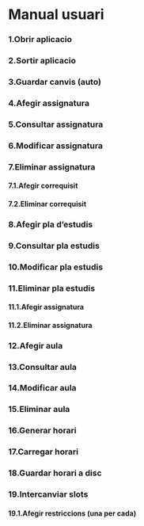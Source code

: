 # Manual usuari

### 1.Obrir aplicacio
### 2.Sortir aplicacio
### 3.Guardar canvis (auto)

### 4.Afegir assignatura
### 5.Consultar assignatura
### 6.Modificar assignatura
### 7.Eliminar assignatura
#### 7.1.Afegir correquisit
#### 7.2.Eliminar correquisit

### 8.Afegir pla d’estudis
### 9.Consultar pla estudis
### 10.Modificar pla estudis
### 11.Eliminar pla estudis
#### 11.1.Afegir assignatura
#### 11.2.Eliminar assignatura

### 12.Afegir aula
### 13.Consultar aula
### 14.Modificar aula
### 15.Eliminar aula

### 16.Generar horari
### 17.Carregar horari
### 18.Guardar horari a disc
### 19.Intercanviar slots
#### 19.1.Afegir restriccions (una per cada)